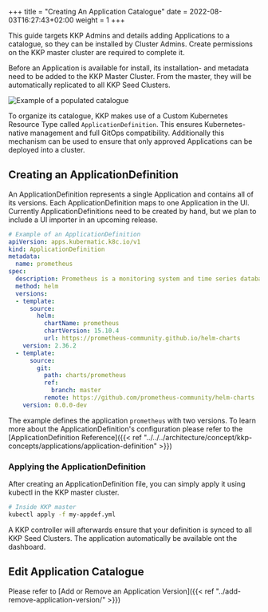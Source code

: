 +++
title = "Creating An Application Catalogue"
date =  2022-08-03T16:27:43+02:00
weight = 1
+++

This guide targets KKP Admins and details adding Applications to a catalogue, so they can be installed by Cluster Admins.
Create permissions on the KKP master cluster are required to complete it.

Before an Application is available for install, its installation- and metadata need to be added to the KKP Master Cluster. From the master, they will be automatically replicated to all KKP Seed Clusters.

![Example of a populated catalogue](/img/kubermatic/v2.23/applications/application-catalogue.png "Example of a populated catalogue")

To organize its catalogue, KKP makes use of a Custom Kubernetes Resource Type called `ApplicationDefinition`. This ensures Kubernetes-native management and full GitOps compatibility.
Additionally this mechanism can be used to ensure that only approved Applications can be deployed into a cluster.

## Creating an ApplicationDefinition

An ApplicationDefinition represents a single Application and contains all of its versions.
Each ApplicationDefinition maps to one Application in the UI.
Currently ApplicationDefinitions need to be created by hand, but we plan to include a UI importer in an upcoming release.

```yaml
# Example of an ApplicationDefinition
apiVersion: apps.kubermatic.k8c.io/v1
kind: ApplicationDefinition
metadata:
  name: prometheus
spec:
  description: Prometheus is a monitoring system and time series database.
  method: helm
  versions:
  - template:
      source:
        helm:
          chartName: prometheus
          chartVersion: 15.10.4
          url: https://prometheus-community.github.io/helm-charts
    version: 2.36.2
  - template:
      source:
        git:
          path: charts/prometheus
          ref:
            branch: master
          remote: https://github.com/prometheus-community/helm-charts
    version: 0.0.0-dev
```

The example defines the application `prometheus` with two versions. To learn more about the ApplicationDefinition's configuration please refer to the [ApplicationDefinition Reference]({{< ref "../../../architecture/concept/kkp-concepts/applications/application-definition" >}})

### Applying the ApplicationDefinition

After creating an ApplicationDefinition file, you can simply apply it using kubectl in the KKP master cluster.

```sh
# Inside KKP master
kubectl apply -f my-appdef.yml
```

A KKP controller will afterwards ensure that your definition is synced to all KKP Seed Clusters. The application automatically be available ont the dashboard.

## Edit Application Catalogue

Please refer to [Add or Remove an  Application Version]({{< ref "../add-remove-application-version/" >}})

